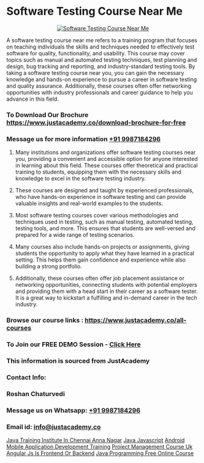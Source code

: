 # Software Testing Course Near Me

<p align="center">
  <a href="https://justacademy.co/program-detail/software-testing">
    <img src="https://justacademy.co/storage2/program_images/1704700438.webp" alt="Software Testing Course Near Me">
  </a>
</p>


A software testing course near me refers to a training program that focuses on teaching individuals the skills and techniques needed to effectively test software for quality, functionality, and usability. This course may cover topics such as manual and automated testing techniques, test planning and design, bug tracking and reporting, and industry-standard testing tools. By taking a software testing course near you, you can gain the necessary knowledge and hands-on experience to pursue a career in software testing and quality assurance. Additionally, these courses often offer networking opportunities with industry professionals and career guidance to help you advance in this field. 
### To Download Our Brochure https://www.justacademy.co/download-brochure-for-free
### Message us for more information [+91 9987184296](https://api.whatsapp.com/send?phone=919987184296)
1) Many institutions and organizations offer software testing courses near you, providing a convenient and accessible option for anyone interested in learning about this field.
These courses offer theoretical and practical training to students, equipping them with the necessary skills and knowledge to excel in the software testing industry.

2) These courses are designed and taught by experienced professionals, who have hands-on experience in software testing and can provide valuable insights and real-world examples to the students.

3) Most software testing courses cover various methodologies and techniques used in testing, such as manual testing, automated testing, testing tools, and more. This ensures that students are well-versed and prepared for a wide range of testing scenarios.

4) Many courses also include hands-on projects or assignments, giving students the opportunity to apply what they have learned in a practical setting. This helps them gain confidence and experience while also building a strong portfolio.

5) Additionally, these courses often offer job placement assistance or networking opportunities, connecting students with potential employers and providing them with a head start in their career as a software tester. It is a great way to kickstart a fulfilling and in-demand career in the tech industry.

### Browse our course links : https://www.justacademy.co/all-courses 
### To Join our FREE DEMO Session - [Click Here](https://www.justacademy.co/register-for-course-demo)


### This information is sourced from JustAcademy
### Contact Info:
### Roshan Chaturvedi
### Message us on Whatsapp: [+91 9987184296](https://api.whatsapp.com/send?phone=919987184296)
### Email id: [info@justacademy.co](mailto:info@justacademy.co)
                    
[Java Training Institute In Chennai Anna Nagar](https://www.linkedin.com/pulse/java-training-institute-chennai-anna-nagar-justacademy-chennai-b8ube?trackingId=5NAJmLDTMaGySg1avDz5RQ%3D%3D&lipi=urn%3Ali%3Apage%3Ad_flagship3_company_admin%3BKj9O4drgTv6a%2Fs28VD3x9A%3D%3D)
[Java Javascript](https://www.linkedin.com/pulse/java-javascript-software-training-mountain-view-gux2e?trackingId=3M5LxqY%2B1nhdksSf931Cxg%3D%3D&lipi=urn%3Ali%3Apage%3Ad_flagship3_company_admin%3BRmRTtwAISLyMmFqcBdL04g%3D%3D)
[Android Mobile Application Development Training](https://medium.com/@pzade254/android-mobile-application-development-training-e891df5ca55e)
[Project Management Course Uk](https://medium.com/@justacademytraining/project-management-course-uk-cf4c26c15b78)
[Angular Js Is Frontend Or Backend](https://justacademyin.github.io/Articles/Angular-Js-Is-Frontend-Or-Backend)
[Java Programming Free Online Course](https://justacademyin.github.io/Articles/Java-Programming-Free-Online-Course)
